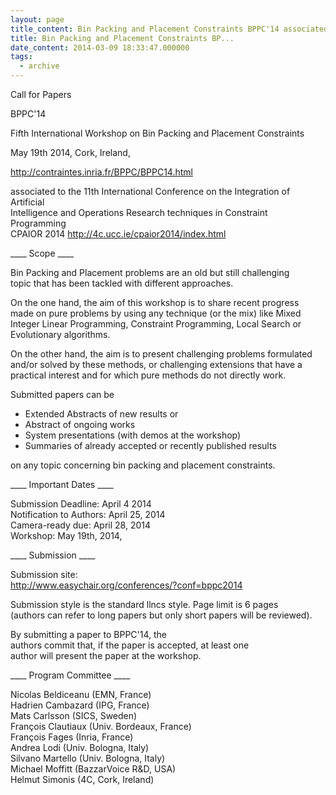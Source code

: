 ```yaml
---
layout: page
title_content: Bin Packing and Placement Constraints BPPC'14 associated to CPAIOR'14
title: Bin Packing and Placement Constraints BP...
date_content: 2014-03-09 18:33:47.000000
tags:
  - archive
---
```

Call for Papers  
  
BPPC'14  
  
Fifth International Workshop on Bin Packing and Placement Constraints  
  
May 19th 2014, Cork, Ireland,  
  
<http://contraintes.inria.fr/BPPC/BPPC14.html>  
  
associated to the 11th International Conference on the Integration of
Artificial  
Intelligence and Operations Research techniques in Constraint Programming  
CPAIOR 2014 <http://4c.ucc.ie/cpaior2014/index.html>  
  
____ Scope ____  
  
Bin Packing and Placement problems are an old but still challenging  
topic that has been tackled with different approaches.  
  
On the one hand, the aim of this workshop is to share recent progress  
made on pure problems by using any technique (or the mix) like Mixed  
Integer Linear Programming, Constraint Programming, Local Search or  
Evolutionary algorithms.  
  
On the other hand, the aim is to present challenging problems formulated  
and/or solved by these methods, or challenging extensions that have a  
practical interest and for which pure methods do not directly work.  
  
Submitted papers can be  
  
* Extended Abstracts of new results or  
* Abstract of ongoing works  
* System presentations (with demos at the workshop)  
* Summaries of already accepted or recently published results  
  
on any topic concerning bin packing and placement constraints.  
  
____ Important Dates ____  
  
  
Submission Deadline: April 4 2014  
Notification to Authors: April 25, 2014  
Camera-ready due: April 28, 2014  
Workshop: May 19th, 2014,  
  
____ Submission ____  
  
Submission site:  
<http://www.easychair.org/conferences/?conf=bppc2014>  
  
  
Submission style is the standard llncs style. Page limit is 6 pages  
(authors can refer to long papers but only short papers will be reviewed).  
  
By submitting a paper to BPPC'14, the  
authors commit that, if the paper is accepted, at least one  
author will present the paper at the workshop.  
  
  
____ Program Committee ____  
  
Nicolas Beldiceanu (EMN, France)  
Hadrien Cambazard (IPG, France)  
Mats Carlsson (SICS, Sweden)  
François Clautiaux (Univ. Bordeaux, France)  
François Fages (Inria, France)  
Andrea Lodi (Univ. Bologna, Italy)  
Silvano Martello (Univ. Bologna, Italy)  
Michael Moffitt (BazzarVoice R&D, USA)  
Helmut Simonis (4C, Cork, Ireland)

